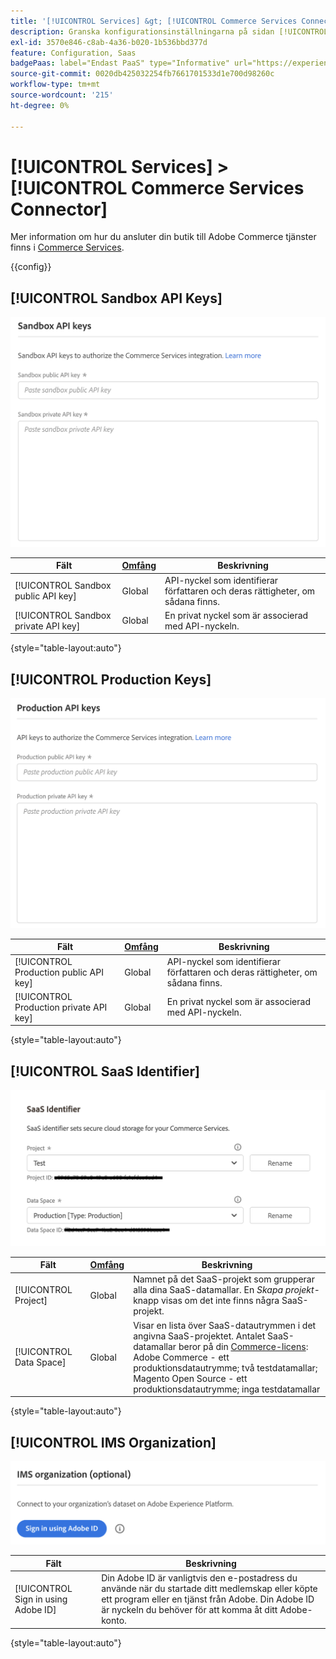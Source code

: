 ```yaml
---
title: '[!UICONTROL Services] &gt; [!UICONTROL Commerce Services Connector]'
description: Granska konfigurationsinställningarna på sidan [!UICONTROL Services] &gt; [!UICONTROL Commerce Services Connector] i Commerce Admin.
exl-id: 3570e846-c8ab-4a36-b020-1b536bbd377d
feature: Configuration, Saas
badgePaas: label="Endast PaaS" type="Informative" url="https://experienceleague.adobe.com/sv/docs/commerce/user-guides/product-solutions" tooltip="Gäller endast Adobe Commerce i molnprojekt (Adobe-hanterad PaaS-infrastruktur) och lokala projekt."
source-git-commit: 0020db425032254fb7661701533d1e700d98260c
workflow-type: tm+mt
source-wordcount: '215'
ht-degree: 0%

---
```


# [!UICONTROL Services] > [!UICONTROL Commerce Services Connector]

Mer information om hur du ansluter din butik till Adobe Commerce tjänster finns i [Commerce Services](https://experienceleague.adobe.com/docs/commerce/user-guides/integration-services/saas.html?lang=sv-SE).

{{config}}

## [!UICONTROL Sandbox API Keys]

![API-nyckel för sandlåda](./assets/sandbox-key-saas-configuration.png)<!-- zoom -->

| Fält | [Omfång](../../getting-started/websites-stores-views.md#scope-settings) | Beskrivning |
|--- |--- |--- |
| [!UICONTROL Sandbox public API key] | Global | API-nyckel som identifierar författaren och deras rättigheter, om sådana finns. |
| [!UICONTROL Sandbox private API key] | Global | En privat nyckel som är associerad med API-nyckeln. |

{style="table-layout:auto"}

## [!UICONTROL Production Keys]

![API-nyckel för produktion](./assets/prod-key-saas-configuration.png)<!-- zoom -->

| Fält | [Omfång](../../getting-started/websites-stores-views.md#scope-settings) | Beskrivning |
|--- |--- |--- |
| [!UICONTROL Production public API key] | Global | API-nyckel som identifierar författaren och deras rättigheter, om sådana finns. |
| [!UICONTROL Production private API key] | Global | En privat nyckel som är associerad med API-nyckeln. |

{style="table-layout:auto"}

## [!UICONTROL SaaS Identifier]

![SaaS-identifierare](./assets/saas-identifier.png)<!-- zoom -->

| Fält | [Omfång](../../getting-started/websites-stores-views.md#scope-settings) | Beskrivning |
|--- |--- |--- |
| [!UICONTROL Project] | Global | Namnet på det SaaS-projekt som grupperar alla dina SaaS-datamallar. En _Skapa projekt_-knapp visas om det inte finns några SaaS-projekt. |
| [!UICONTROL Data Space] | Global | Visar en lista över SaaS-datautrymmen i det angivna SaaS-projektet. Antalet SaaS-datamallar beror på din [Commerce-licens](https://experienceleague.adobe.com/docs/commerce/user-guides/integration-services/saas.html?lang=sv-SE):<br />Adobe Commerce - ett produktionsdatautrymme; två testdatamallar;<br />Magento Open Source - ett produktionsdatautrymme; inga testdatamallar |

{style="table-layout:auto"}

## [!UICONTROL IMS Organization]

![IMS-organisation](./assets/ims-organization.png)<!-- zoom -->

| Fält | Beskrivning |
|--- |--- |
| [!UICONTROL Sign in using Adobe ID] | Din Adobe ID är vanligtvis den e-postadress du använde när du startade ditt medlemskap eller köpte ett program eller en tjänst från Adobe. Din Adobe ID är nyckeln du behöver för att komma åt ditt Adobe-konto. |

{style="table-layout:auto"}
